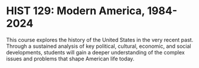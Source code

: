 # HIST 129: Modern America, 1984-2024

This course explores the history of the United States in the very recent past. Through a sustained analysis of key political, cultural, economic, and social developments, students will gain a deeper understanding of the complex issues and problems that shape American life today.